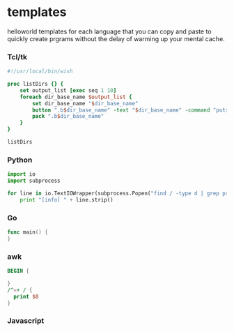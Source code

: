 # templates
helloworld templates for each language that you can copy and paste to quickly create prgrams without the delay of warming up your mental cache.

### Tcl/tk
```tcl
#!/usr/local/bin/wish

proc listDirs {} {
	set output_list [exec seq 1 10]
	foreach dir_base_name $output_list {
		set dir_base_name "$dir_base_name"
		button ".b$dir_base_name" -text "$dir_base_name" -command "puts $dir_base_name"
		pack ".b$dir_base_name"
	}
}

listDirs

```

### Python
```python
import io
import subprocess

for line in io.TextIOWrapper(subprocess.Popen("find / -type d | grep proj | grep nl", stdout=subprocess.PIPE, shell=True).stdout, encoding="utf-8"):
	print "[info] " + line.strip()
```

### Go
```go
func main() {
}
```

### awk

```awk
BEGIN {

}
/^=+ / {
  print $0
}
```

### Javascript

